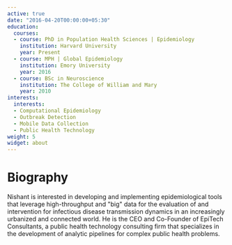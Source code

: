```yaml
---
active: true
date: "2016-04-20T00:00:00+05:30"
education:
  courses:
  - course: PhD in Population Health Sciences | Epidemiology
    institution: Harvard University
    year: Present
  - course: MPH | Global Epidemiology
    institution: Emory University
    year: 2016
  - course: BSc in Neuroscience
    institution: The College of William and Mary
    year: 2010
interests:
  interests:
  - Computational Epidemiology
  - Outbreak Detection
  - Mobile Data Collection
  - Public Health Technology
weight: 5
widget: about
---
```


# Biography

Nishant is interested in developing and implementing epidemiological tools that leverage high-throughput and "big" data for the evaluation of and intervention for infectious disease transmission dynamics in an increasingly urbanized and connected world. He is the CEO and Co-Founder of EpiTech Consultants, a public health technology consulting firm that specializes in the development of analytic pipelines for complex public health problems.
